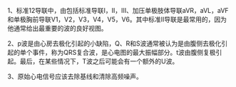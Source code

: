 1、标准12导联中，由包括标准导联Ⅰ，Ⅱ，Ⅲ、加压单极肢体导联aVR，aVL，aVF和单极胸前导联V1，V2，V3，V4，V5，V6。其中标准Ⅱ导联是最常用的，因为他通常给出最重要的波的良好视图。

2、p波是由心房去极化引起的小缺陷，Q、R和S波通常被认为是由腹侧去极化引起的单个事件，称为QRS复合波，是心电图的最大振幅部分。t波由腹侧复极引起。最后，在某些情况下，T波之后可能会有一个额外的U波。

3、原始心电信号应该去除基线和清除高频噪声。

